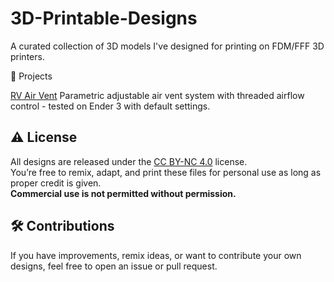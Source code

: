 # 3D-Printable-Designs

A curated collection of 3D models I've designed for printing on FDM/FFF 3D printers.

🎯 Projects

[RV Air Vent](./RV%20Air%20Vent/)
Parametric adjustable air vent system with threaded airflow control - tested on Ender 3 with default settings.

## ⚠️ License

All designs are released under the [CC BY-NC 4.0](https://creativecommons.org/licenses/by-nc/4.0/) license.  
You’re free to remix, adapt, and print these files for personal use as long as proper credit is given.  
**Commercial use is not permitted without permission.**

## 🛠️ Contributions

If you have improvements, remix ideas, or want to contribute your own designs, feel free to open an issue or pull request.

